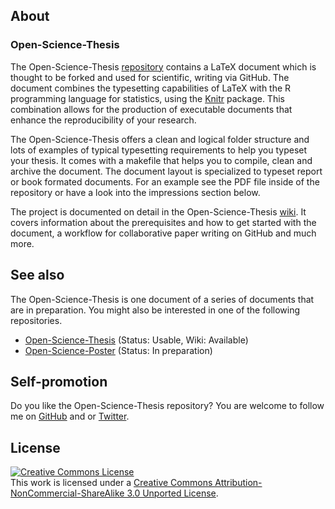 ## About

### Open-Science-Thesis

The Open-Science-Thesis
[repository](https://github.com/cpfaff/Open-Science-Thesis) contains a LaTeX
document which is thought to be forked and used for scientific, writing via
GitHub. The document combines the typesetting capabilities of LaTeX with the R
programming language for statistics, using the [Knitr](http://yihui.name/knitr/)
package. This combination allows for the production of executable documents that
enhance the reproducibility of your research.

The Open-Science-Thesis offers a clean and logical folder structure and lots of
examples of typical typesetting requirements to help you typeset your thesis. It
comes with a makefile that helps you to compile, clean and archive the document.
The document layout is specialized to typeset report or book formated documents.
For an example see the PDF file inside of the repository or have a look into the
impressions section below.

The project is documented on detail in the Open-Science-Thesis
[wiki](https://github.com/cpfaff/Open-Science-Thesis/wiki). It covers information
about the prerequisites and how to get started with the document, a workflow for
collaborative paper writing on GitHub and much more.

## See also

The Open-Science-Thesis is one document of a series of documents that are in
preparation. You might also be interested in one of the following repositories.

- [Open-Science-Thesis](https://github.com/cpfaff/Open-Science-Paper) (Status: Usable, Wiki: Available)
- [Open-Science-Poster](https://github.com/cpfaff/Open-Science-Poster) (Status: In preparation)

## Self-promotion

Do you like the Open-Science-Thesis repository? You are welcome
to follow me on [GitHub](https://github.com/cpfaff) and or
[Twitter](http://twitter.com/ctpfaff).

## License

<a rel="license" href="http://creativecommons.org/licenses/by-nc-sa/3.0/"><img alt="Creative Commons License" style="border-width:0" src="http://i.creativecommons.org/l/by-nc-sa/3.0/88x31.png" /></a><br />This work is licensed under a <a rel="license" href="http://creativecommons.org/licenses/by-nc-sa/3.0/">Creative Commons Attribution-NonCommercial-ShareAlike 3.0 Unported License</a>.
